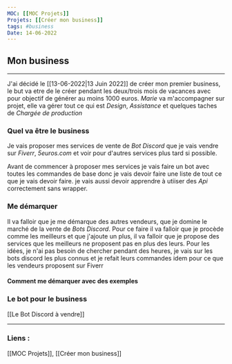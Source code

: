 ```yaml
---
MOC: [[MOC Projets]]
Projets: [[Créer mon business]]
tags: #business
Date: 14-06-2022
---
```


## Mon business

---

J'ai décidé le [[13-06-2022|13 Juin 2022]] de créer mon premier business, le but va etre de le créer pendant les deux/trois mois de vacances avec pour objectif de générer au moins 1000 euros. *Marie* va m'accompagner sur projet, elle va gérer tout ce qui est *Design*, *Assistance* et quelques taches de *Chargée de production*

### Quel va être le business 

Je vais proposer mes services de vente de *Bot Discord* que je vais vendre sur *Fiverr*, *5euros.com* et voir pour d'autres services plus tard si possible. 

Avant de commencer à proposer mes services je vais faire un bot avec toutes les commandes de base donc je vais devoir faire une liste de tout ce que je vais devoir faire. je vais aussi devoir apprendre à utiiser des *Api* correctement sans wrapper. 

### Me démarquer

Il va falloir que je me démarque des autres vendeurs, que je domine le marché de la vente de *Bots Discord*. Pour ce faire il va falloir que je procède comme les meilleurs et que j'ajoute un plus, il va falloir que je propose des services que les meilleurs ne proposent pas en plus des leurs. Pour les idées, je n'ai pas besoin de chercher pendant des heures, je vais sur les bots discord les plus connus et je refait leurs commandes idem pour ce que les vendeurs proposent sur Fiverr

#### Comment me démarquer avec des exemples 

### Le bot pour le business

[[Le Bot Discord à vendre]]



---
### Liens :

[[MOC Projets]], [[Créer mon business]]